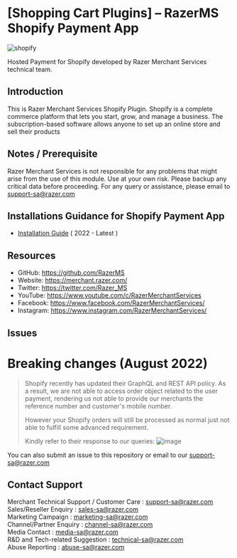 [Shopping Cart Plugins] – RazerMS Shopify Payment App
=====================

![shopify](https://user-images.githubusercontent.com/38641542/74416385-097a1e80-4e80-11ea-9bce-cc79fb9d9837.jpg)

Hosted Payment for Shopify developed by Razer Merchant Services technical team.

Introduction
-----

This is Razer Merchant Services Shopify Plugin. Shopify is a complete commerce platform that lets you start, grow, and manage a business. The subscription-based software allows anyone to set up an online store and sell their products

Notes / Prerequisite
-----

Razer Merchant Services is not responsible for any problems that might arise from the use of this module. 
Use at your own risk. Please backup any critical data before proceeding. For any query or 
assistance, please email to support-sa@razer.com 


Installations Guidance for Shopify Payment App
--------------------------

<!-- - [Installation Guide](https://github.com/RazerMS/Hosted_Payment_for_Shopify_Plugin/wiki/Hosted-Payment-for-Shopify-Guide) (Old) -->
- [Installation Guide](https://github.com/RazerMS/Shopping-Cart-Plugins-RazerMS_Hosted_Payment_for_Shopify/wiki/Hosted-Payment-for-Shopify-Guide-2022) ( 2022  - Latest )


## Resources

- GitHub:     https://github.com/RazerMS
- Website:    https://merchant.razer.com/
- Twitter:    https://twitter.com/Razer_MS
- YouTube:    https://www.youtube.com/c/RazerMerchantServices
- Facebook:   https://www.facebook.com/RazerMerchantServices/
- Instagram:  https://www.instagram.com/RazerMerchantServices/


Issues
------------

# Breaking changes (August 2022)

> Shopify recently has updated their GraphQL and REST API policy. As a result, we are not able to access order object
> related to the user payment, rendering us not able to provide our merchants the reference number and customer's mobile
> number.
> 
> However your Shopify orders will still be processed as  normal just not able to fulfill some advanced requirement.
> 
> Kindly refer to their response to our queries:
![image](https://user-images.githubusercontent.com/2503209/191220011-85a93bbb-15b9-46d3-9083-78badabfe247.png)

You can also submit an issue to this repository or email to our support-sa@razer.com

Contact Support
-------

Merchant Technical Support / Customer Care : support-sa@razer.com <br>
Sales/Reseller Enquiry : sales-sa@razer.com <br>
Marketing Campaign : marketing-sa@razer.com <br>
Channel/Partner Enquiry : channel-sa@razer.com <br>
Media Contact : media-sa@razer.com <br>
R&D and Tech-related Suggestion : technical-sa@razer.com <br>
Abuse Reporting : abuse-sa@razer.com 
